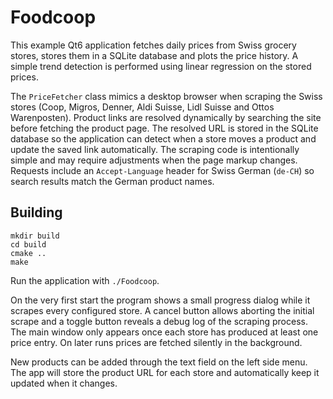 # Foodcoop

This example Qt6 application fetches daily prices from Swiss grocery stores,
stores them in a SQLite database and plots the price history. A simple trend
detection is performed using linear regression on the stored prices.

The `PriceFetcher` class mimics a desktop browser when scraping the Swiss stores
(Coop, Migros, Denner, Aldi Suisse, Lidl Suisse and Ottos Warenposten). Product links are resolved
dynamically by searching the site before fetching the product page. The resolved
URL is stored in the SQLite database so the application can detect when a store
moves a product and update the saved link automatically. The scraping code is
intentionally simple and may require adjustments when the page markup changes.
Requests include an `Accept-Language` header for Swiss German (`de-CH`) so
search results match the German product names.

## Building

```
mkdir build
cd build
cmake ..
make
```

Run the application with `./Foodcoop`.

On the very first start the program shows a small progress dialog while it
scrapes every configured store. A cancel button allows aborting the initial
scrape and a toggle button reveals a debug log of the scraping process. The
main window only appears once each store has produced at least one price entry. On
later runs prices are fetched silently in the background.

New products can be added through the text field on the left side menu. The app
will store the product URL for each store and automatically keep it updated when
it changes.

